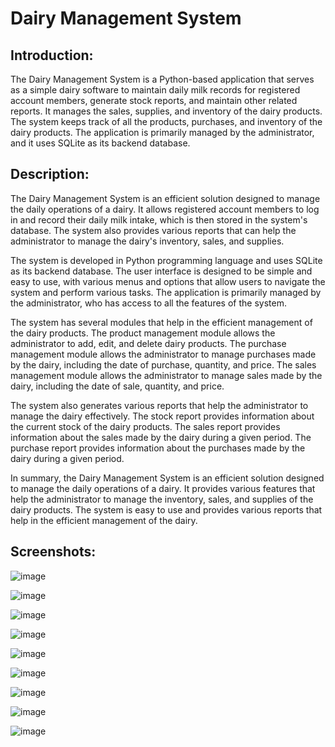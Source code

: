 # Dairy Management System

## Introduction:
The Dairy Management System is a Python-based application that serves as a simple dairy software to maintain daily milk records for registered account members, generate stock reports, and maintain other related reports. It manages the sales, supplies, and inventory of the dairy products. The system keeps track of all the products, purchases, and inventory of the dairy products. The application is primarily managed by the administrator, and it uses SQLite as its backend database.

## Description:
The Dairy Management System is an efficient solution designed to manage the daily operations of a dairy. It allows registered account members to log in and record their daily milk intake, which is then stored in the system's database. The system also provides various reports that can help the administrator to manage the dairy's inventory, sales, and supplies.

The system is developed in Python programming language and uses SQLite as its backend database. The user interface is designed to be simple and easy to use, with various menus and options that allow users to navigate the system and perform various tasks. The application is primarily managed by the administrator, who has access to all the features of the system.

The system has several modules that help in the efficient management of the dairy products. The product management module allows the administrator to add, edit, and delete dairy products. The purchase management module allows the administrator to manage purchases made by the dairy, including the date of purchase, quantity, and price. The sales management module allows the administrator to manage sales made by the dairy, including the date of sale, quantity, and price.

The system also generates various reports that help the administrator to manage the dairy effectively. The stock report provides information about the current stock of the dairy products. The sales report provides information about the sales made by the dairy during a given period. The purchase report provides information about the purchases made by the dairy during a given period.

In summary, the Dairy Management System is an efficient solution designed to manage the daily operations of a dairy. It provides various features that help the administrator to manage the inventory, sales, and supplies of the dairy products. The system is easy to use and provides various reports that help in the efficient management of the dairy.

## Screenshots:

![image](https://user-images.githubusercontent.com/109498501/233409026-57bf2a23-937b-4d32-b79e-7cdabdec4203.png)

![image](https://user-images.githubusercontent.com/109498501/233409055-775613bf-4e35-4a06-bab7-2e79a7b8ec28.png)

![image](https://user-images.githubusercontent.com/109498501/233409079-c35d5461-1525-479c-8a3c-bdb64a303c3d.png)

![image](https://user-images.githubusercontent.com/109498501/233409107-d5b9f809-ca6f-4dd5-a5aa-50a94b44eb1f.png)

![image](https://user-images.githubusercontent.com/109498501/233409138-aede16a7-a755-4953-8813-d5e809013abb.png)

![image](https://user-images.githubusercontent.com/109498501/233409161-2ce8b7eb-24f4-4787-b5ca-e8a20336a7bf.png)

![image](https://user-images.githubusercontent.com/109498501/233409188-76e2fd3c-d16e-4606-8e7d-879ccb4b9c99.png)

![image](https://user-images.githubusercontent.com/109498501/233409211-a1150a55-f253-4807-9b52-b28e62221d1e.png)

![image](https://user-images.githubusercontent.com/109498501/233409259-de7f4111-a4a2-4677-b27a-caa615662afe.png)



